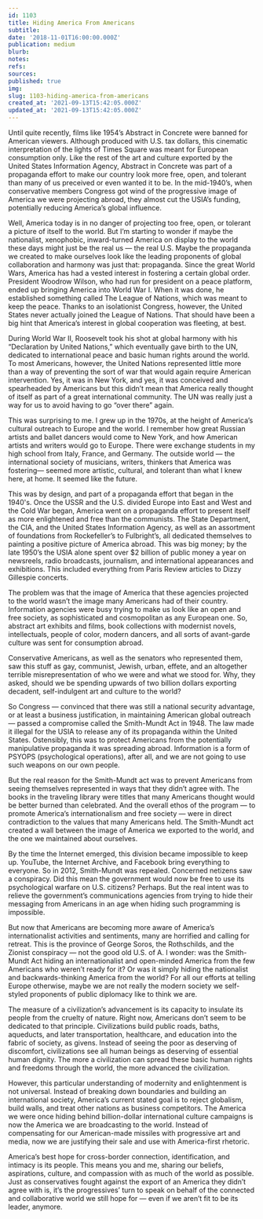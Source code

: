 ```yaml
---
id: 1103
title: Hiding America From Americans
subtitle: 
date: '2018-11-01T16:00:00.000Z'
publication: medium
blurb: 
notes: 
refs: 
sources: 
published: true
img: 
slug: 1103-hiding-america-from-americans
created_at: '2021-09-13T15:42:05.000Z'
updated_at: '2021-09-13T15:42:05.000Z'
---
```

Until quite recently, films like 1954’s Abstract in Concrete were banned for American viewers. Although produced with U.S. tax dollars, this cinematic interpretation of the lights of Times Square was meant for European consumption only. Like the rest of the art and culture exported by the United States Information Agency, Abstract in Concrete was part of a propaganda effort to make our country look more free, open, and tolerant than many of us preceived or even wanted it to be. In the mid-1940’s, when conservative members Congress got wind of the progressive image of America we were projecting abroad, they almost cut the USIA’s funding, potentially reducing America’s global influence.

Well, America today is in no danger of projecting too free, open, or tolerant a picture of itself to the world. But I’m starting to wonder if maybe the nationalist, xenophobic, inward-turned America on display to the world these days might just be the real us — the real U.S. Maybe the propaganda we created to make ourselves look like the leading proponents of global collaboration and harmony was just that: propaganda.
Since the great World Wars, America has had a vested interest in fostering a certain global order. President Woodrow Wilson, who had run for president on a peace platform, ended up bringing America into World War I. When it was done, he established something called The League of Nations, which was meant to keep the peace. Thanks to an isolationist Congress, however, the United States never actually joined the League of Nations. That should have been a big hint that America’s interest in global cooperation was fleeting, at best.

During World War II, Roosevelt took his shot at global harmony with his “Declaration by United Nations,” which eventually gave birth to the UN, dedicated to international peace and basic human rights around the world. To most Americans, however, the United Nations represented little more than a way of preventing the sort of war that would again require American intervention. Yes, it was in New York, and yes, it was conceived and spearheaded by Americans but this didn’t mean that America really thought of itself as part of a great international community. The UN was really just a way for us to avoid having to go “over there” again.

This was surprising to me. I grew up in the 1970s, at the height of America’s cultural outreach to Europe and the world. I remember how great Russian artists and ballet dancers would come to New York, and how American artists and writers would go to Europe. There were exchange students in my high school from Italy, France, and Germany. The outside world — the international society of musicians, writers, thinkers that America was fostering— seemed more artistic, cultural, and tolerant than what I knew here, at home. It seemed like the future.

This was by design, and part of a propaganda effort that began in the 1940's. Once the USSR and the U.S. divided Europe into East and West and the Cold War began, America went on a propaganda effort to present itself as more enlightened and free than the communists. The State Department, the CIA, and the United States Information Agency, as well as an assortment of foundations from Rockefeller’s to Fulbright’s, all dedicated themselves to painting a positive picture of America abroad. This was big money; by the late 1950’s the USIA alone spent over $2 billion of public money a year on newsreels, radio broadcasts, journalism, and international appearances and exhibitions. This included everything from Paris Review articles to Dizzy Gillespie concerts.

The problem was that the image of America that these agencies projected to the world wasn’t the image many Americans had of their country. Information agencies were busy trying to make us look like an open and free society, as sophisticated and cosmopolitan as any European one. So, abstract art exhibits and films, book collections with modernist novels, intellectuals, people of color, modern dancers, and all sorts of avant-garde culture was sent for consumption abroad.

Conservative Americans, as well as the senators who represented them, saw this stuff as gay, communist, Jewish, urban, effete, and an altogether terrible misrepresentation of who we were and what we stood for. Why, they asked, should we be spending upwards of two billion dollars exporting decadent, self-indulgent art and culture to the world?

So Congress — convinced that there was still a national security advantage, or at least a business justification, in maintaining American global outreach — passed a compromise called the Smith-Mundt Act in 1948. The law made it illegal for the USIA to release any of its propaganda within the United States. Ostensibly, this was to protect Americans from the potentially manipulative propaganda it was spreading abroad. Information is a form of PSYOPS (psychological operations), after all, and we are not going to use such weapons on our own people.

But the real reason for the Smith-Mundt act was to prevent Americans from seeing themselves represented in ways that they didn’t agree with. The books in the traveling library were titles that many Americans thought would be better burned than celebrated. And the overall ethos of the program — to promote America’s internationalism and free society — were in direct contradiction to the values that many Americans held. The Smith-Mundt act created a wall between the image of America we exported to the world, and the one we maintained about ourselves.

By the time the Internet emerged, this division became impossible to keep up. YouTube, the Internet Archive, and Facebook bring everything to everyone. So in 2012, Smith-Mundt was repealed. Concerned netizens saw a conspiracy. Did this mean the government would now be free to use its psychological warfare on U.S. citizens? Perhaps. But the real intent was to relieve the government’s communications agencies from trying to hide their messaging from Americans in an age when hiding such programming is impossible.

But now that Americans are becoming more aware of America’s internationalist activities and sentiments, many are horrified and calling for retreat. This is the province of George Soros, the Rothschilds, and the Zionist conspiracy — not the good old U.S. of A. I wonder: was the Smith-Mundt Act hiding an internationalist and open-minded America from the few Americans who weren’t ready for it? Or was it simply hiding the nationalist and backwards-thinking America from the world? For all our efforts at telling Europe otherwise, maybe we are not really the modern society we self-styled proponents of public diplomacy like to think we are.

The measure of a civilization’s advancement is its capacity to insulate its people from the cruelty of nature. Right now, Americans don’t seem to be dedicated to that principle. Civilizations build public roads, baths, aqueducts, and later transportation, healthcare, and education into the fabric of society, as givens. Instead of seeing the poor as deserving of discomfort, civilizations see all human beings as deserving of essential human dignity. The more a civilization can spread these basic human rights and freedoms through the world, the more advanced the civilization.

However, this particular understanding of modernity and enlightenment is not universal. Instead of breaking down boundaries and building an international society, America’s current stated goal is to reject globalism, build walls, and treat other nations as business competitors. The America we were once hiding behind billion-dollar international culture campaigns is now the America we are broadcasting to the world. Instead of compensating for our American-made missiles with progressive art and media, now we are justifying their sale and use with America-first rhetoric.

America’s best hope for cross-border connection, identification, and intimacy is its people. This means you and me, sharing our beliefs, aspirations, culture, and compassion with as much of the world as possible. Just as conservatives fought against the export of an America they didn’t agree with is, it’s the progressives’ turn to speak on behalf of the connected and collaborative world we still hope for — even if we aren’t fit to be its leader, anymore.
